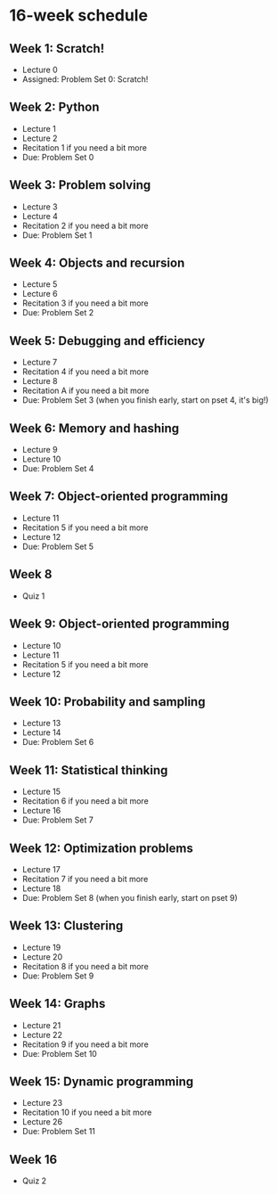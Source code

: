 # 16-week schedule

<div class="row">
<div class="col-lg-6">

## Week 1: Scratch!

- Lecture 0
- Assigned: Problem Set 0: Scratch!

## Week 2: Python

- Lecture 1
- Lecture 2
- Recitation 1 if you need a bit more
- Due: Problem Set 0

## Week 3: Problem solving

- Lecture 3
- Lecture 4
- Recitation 2 if you need a bit more
- Due: Problem Set 1

## Week 4: Objects and recursion

- Lecture 5
- Lecture 6
- Recitation 3 if you need a bit more
- Due: Problem Set 2

## Week 5: Debugging and efficiency

- Lecture 7
- Recitation 4 if you need a bit more
- Lecture 8
- Recitation A if you need a bit more
- Due: Problem Set 3 (when you finish early, start on pset 4, it's big!)

## Week 6: Memory and hashing

- Lecture 9
- Lecture 10
- Due: Problem Set 4

## Week 7: Object-oriented programming

- Lecture 11
- Recitation 5 if you need a bit more
- Lecture 12
- Due: Problem Set 5

## Week 8 ##

- Quiz 1

</div>

<div class="col-lg-6">

## Week 9: Object-oriented programming

- Lecture 10
- Lecture 11
- Recitation 5 if you need a bit more
- Lecture 12

## Week 10: Probability and sampling

- Lecture 13
- Lecture 14
- Due: Problem Set 6

## Week 11: Statistical thinking

- Lecture 15
- Recitation 6 if you need a bit more
- Lecture 16
- Due: Problem Set 7

## Week 12: Optimization problems

- Lecture 17
- Recitation 7 if you need a bit more
- Lecture 18
- Due: Problem Set 8 (when you finish early, start on pset 9)

## Week 13: Clustering

- Lecture 19
- Lecture 20
- Recitation 8 if you need a bit more
- Due: Problem Set 9

## Week 14: Graphs

- Lecture 21
- Lecture 22
- Recitation 9 if you need a bit more
- Due: Problem Set 10

## Week 15: Dynamic programming

- Lecture 23
- Recitation 10 if you need a bit more
- Lecture 26
- Due: Problem Set 11

## Week 16 ##

- Quiz 2

</div>
</div>
